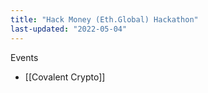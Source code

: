```yaml
---
title: "Hack Money (Eth.Global) Hackathon"
last-updated: "2022-05-04"
---
```


Events

- [[Covalent Crypto]]
